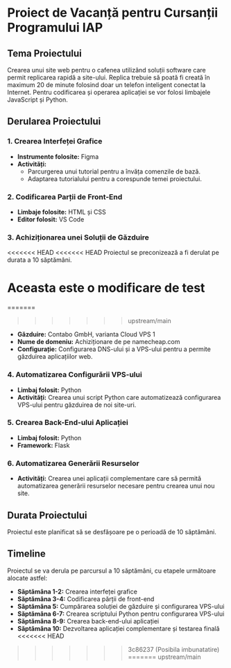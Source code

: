 # Proiect de Vacanță pentru Cursanții Programului IAP

## Tema Proiectului

Crearea unui site web pentru o cafenea utilizând soluții software care permit replicarea rapidă a site-ului. Replica trebuie să poată fi creată în maximum 20 de minute folosind doar un telefon inteligent conectat la Internet. Pentru codificarea și operarea aplicației se vor folosi limbajele JavaScript și Python.

## Derularea Proiectului

### 1. Crearea Interfeței Grafice

- **Instrumente folosite:** Figma
- **Activități:**
  - Parcurgerea unui tutorial pentru a învăța comenzile de bază.
  - Adaptarea tutorialului pentru a corespunde temei proiectului.

### 2. Codificarea Parții de Front-End

- **Limbaje folosite:** HTML și CSS
- **Editor folosit:** VS Code

### 3. Achiziționarea unei Soluții de Găzduire

<<<<<<< HEAD
<<<<<<< HEAD
Proiectul se preconizează a fi derulat pe durata a 10 săptămâni.

Aceasta este o modificare de test
=======
=======
>>>>>>> upstream/main
- **Găzduire:** Contabo GmbH, varianta Cloud VPS 1
- **Nume de domeniu:** Achiziționare de pe namecheap.com
- **Configurație:** Configurarea DNS-ului și a VPS-ului pentru a permite găzduirea aplicațiilor web.

### 4. Automatizarea Configurării VPS-ului

- **Limbaj folosit:** Python
- **Activități:** Crearea unui script Python care automatizează configurarea VPS-ului pentru găzduirea de noi site-uri.

### 5. Crearea Back-End-ului Aplicației

- **Limbaj folosit:** Python
- **Framework:** Flask

### 6. Automatizarea Generării Resurselor

- **Activități:** Crearea unei aplicații complementare care să permită automatizarea generării resurselor necesare pentru crearea unui nou site.

## Durata Proiectului

Proiectul este planificat să se desfășoare pe o perioadă de 10 săptămâni.

## Timeline

Proiectul se va derula pe parcursul a 10 săptămâni, cu etapele următoare alocate astfel:

- **Săptămâna 1-2:** Crearea interfeței grafice
- **Săptămâna 3-4:** Codificarea părții de front-end
- **Săptămâna 5:** Cumpărarea soluției de găzduire și configurarea VPS-ului
- **Săptămâna 6-7:** Crearea scriptului Python pentru configurarea VPS-ului
- **Săptămâna 8-9:** Crearea back-end-ului aplicației
- **Săptămâna 10:** Dezvoltarea aplicației complementare și testarea finală
<<<<<<< HEAD
>>>>>>> 3c86237 (Posibila imbunatatire)
=======
>>>>>>> upstream/main
